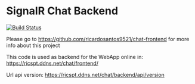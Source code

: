 # SignalR Chat Backend
[![Build Status](https://dev.azure.com/ricardosantos9521/chat/_apis/build/status/ricardosantos9521.chat-backend?branchName=master)](https://dev.azure.com/ricardosantos9521/chat/_build/latest?definitionId=44&branchName=master)

Please go to https://github.com/ricardosantos9521/chat-frontend for more info about this project

This code is used as backend for the WebApp online in: https://ricspt.ddns.net/chat/frontend/

Url api version: https://ricspt.ddns.net/chat/backend/api/version 
